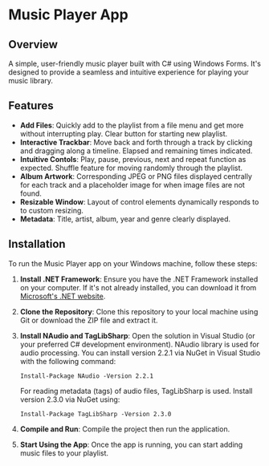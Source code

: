 # Music Player App


## Overview
A simple, user-friendly music player built with C# using Windows Forms. It's designed to provide a seamless and intuitive experience for playing your music library.

## Features
- **Add Files**: Quickly add to the playlist from a file menu and get more without interrupting play. Clear button for starting new playlist.
- **Interactive Trackbar**: Move back and forth through a track by clicking and dragging along a timeline. Elapsed and remaining times indicated.
- **Intuitive Contols**: Play, pause, previous, next and repeat function as expected. Shuffle feature for moving randomly through the playlist. 
- **Album Artwork**: Corresponding JPEG or PNG files displayed centrally for each track and a placeholder image for when image files are not found. 
- **Resizable Window**: Layout of control elements dynamically responds to to custom resizing. 
- **Metadata**: Title, artist, album, year and genre clearly displayed. 
 
## Installation
To run the Music Player app on your Windows machine, follow these steps:

1. **Install .NET Framework**: Ensure you have the .NET Framework installed on your computer. If it's not already installed, you can download it from [Microsoft's .NET website](https://dotnet.microsoft.com/download).

2. **Clone the Repository**: Clone this repository to your local machine using Git or download the ZIP file and extract it.

3. **Install NAudio and TagLibSharp**: Open the solution in Visual Studio (or your preferred C# development environment). NAudio library is used for audio processing. You can install version 2.2.1 via NuGet in Visual Studio with the following command: 

    ``` Install-Package NAudio -Version 2.2.1 ```

    For reading metadata (tags) of audio files, TagLibSharp is used. Install version 2.3.0 via NuGet using:
    
    ``` Install-Package TagLibSharp -Version 2.3.0 ```

4. **Compile and Run**: Compile the project then run the application.

5. **Start Using the App**: Once the app is running, you can start adding music files to your playlist.
